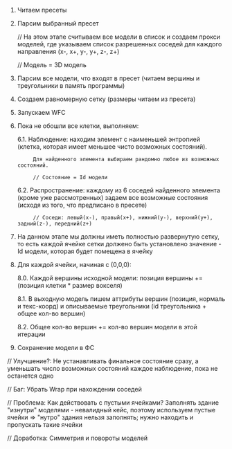 1. Читаем пресеты

2. Парсим выбранный пресет

	// На этом этапе считываем все модели в список и создаем прокси моделей, где указываем список разрешенных соседей для каждого направления (x-, x+, y-, y+, z-, z+)
	
	// Модель = 3D модель
	
3. Парсим все модели, что входят в пресет (читаем вершины и треугольники в память программы)

4. Создаем равномерную сетку (размеры читаем из пресета)

5. Запускаем WFC

6. Пока не обошли все клетки, выполняем:

	6.1. Наблюдение: находим элемент с наименьшей энтропией (клетка, которая имеет меньшее чисто возможных состояний).
	
			Для найденного элемента выбираем рандомно любое из возможных состояний.
			
			// Состояние = Id модели
			
	6.2. Распространение: каждому из 6 соседей найденного элемента (кроме уже рассмотренных) задаем все возможные состояния (исходя из того, что предписано в пресете)
	
			// Соседи: левый(x-), правый(x+), нижний(y-), верхний(y+), задний(z-), передний(z+)
			
7. На данном этапе мы должны иметь полностью развернутую сетку, то есть каждой ячейке сетки должено быть установлено значение - Id модели, которая будет помещена в ячейку

8. Для каждой ячейки, начиная с (0,0,0):

	8.0. Каждой вершины исходной модели: позиция вершины += (позиция клетки * размер вокселя)
	
	8.1. В выходную модель пишем аттрибуты вершин (позиция, нормаль и текс-коорд) и описываемые треугольники (id треугольника + общее кол-во вершин)
	
	8.2. Общее кол-во вершин += кол-во вершин модели в этой итерации
9. Сохранение модели в ФС

// Улучшение?: Не устанавливать финальное состояние сразу, а уменьшать число возможных состояний каждое наблюдение, пока не останется одно

// Баг: Убрать Wrap при нахождении соседей

// Проблема: Как действовать с пустыми ячейками? Заполнять здание "изнутри" моделями - невалидный кейс, поэтому используем пустые ячейки => "нутро" здания нельзя заполнять; нужно находить и пропускать такие ячейки

// Доработка: Симметрия и повороты моделей
